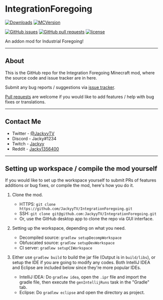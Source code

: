 # IntegrationForegoing

[![Downloads](http://cf.way2muchnoise.eu/full_integration-foregoing_downloads.svg)](https://minecraft.curseforge.com/projects/integration-foregoing) [![MCVersion](http://cf.way2muchnoise.eu/versions/integration-foregoing.svg)](https://minecraft.curseforge.com/projects/integration-foregoing/files)

[![GitHub issues](https://img.shields.io/github/issues/JackyyTV/IntegrationForegoing.svg)](https://github.com/JackyyTV/IntegrationForegoing/issues) [![GitHub pull requests](https://img.shields.io/github/issues-pr/JackyyTV/IntegrationForegoing.svg)](https://github.com/JackyyTV/IntegrationForegoing/pulls) [![license](https://img.shields.io/github/license/Jacky1356400/IntegrationForegoing.svg)](../dev-1.12.x/LICENSE)

An addon mod for Industrial Foregoing!

---

## About

This is the GitHub repo for the Integration Foregoing Minecraft mod, where the source code and issue tracker are in here.

Submit any bug reports / suggestions via [issue tracker](https://github.com/JackyyTV/IntegrationForegoing/issues).

[Pull requests](https://github.com/JackyyTV/IntegrationForegoing/pulls) are welcome if you would like to add features / help with bug fixes or translations.

---

## Contact Me

- Twitter - [@JackyyTV](https://twitter.com/JackyyTV)
- Discord - Jacky#1234
- Twitch - [Jackyy](https://www.twitch.tv/jackyy)
- Reddit - [Jacky1356400](https://www.reddit.com/message/compose/?to=Jacky1356400)

---

## Setting up workspace / compile the mod yourself

If you would like to set up the workspace yourself to submit PRs of features additions or bug fixes, or compile the mod, here's how you do it.

1. Clone the mod.
    - HTTPS: `git clone https://github.com/JackyyTV/IntegrationForegoing.git`
    - SSH: `git clone git@github.com:JackyyTV/IntegrationForegoing.git`
    - Or, use the GitHub desktop app to clone the repo via GUI interface.

2. Setting up the workspace, depending on what you need.
    - Decompiled source: `gradlew setupDecompWorkspace`
    - Obfuscated source: `gradlew setupDevWorkspace`
    - CI server: `gradlew setupCIWorkspace`
    
3. Either use `gradlew build` to build the jar file (Output is in `build/libs`), or setup the IDE if you are going to modify any codes. Both IntelliJ IDEA and Eclipse are included below since they're more popular IDEs.
    - IntelliJ IDEA: Do `gradlew idea`, open the `.ipr` file and import the gradle file, then execute the `genIntellijRuns` task in the "Gradle" tab.
    - Eclipse: Do `gradlew eclipse` and open the directory as project.
